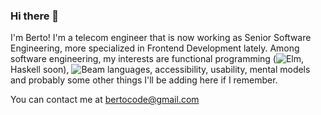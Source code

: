 ### Hi there 👋

I'm Berto!
I'm a telecom engineer that is now working as Senior Software Engineering, more specialized in Frontend Development lately.
Among software engineering, my interests are functional programming (![Elm](http://elm-lang.org), Haskell soon), ![Beam languages](https://github.com/llaisdy/beam_languages), accessibility, usability, mental models and probably some other things I'll be adding here if I remember.

You can contact me at bertocode@gmail.com
